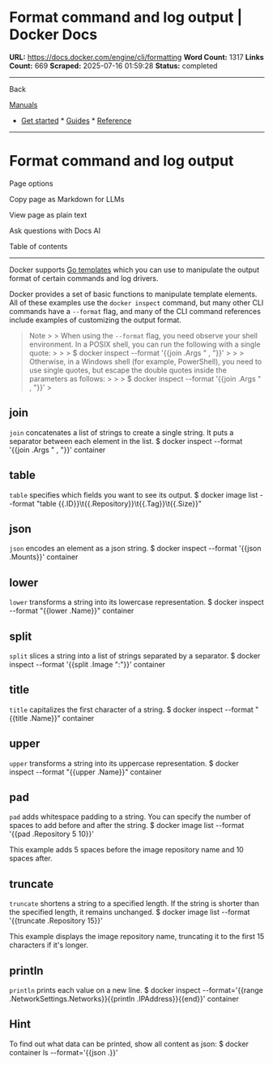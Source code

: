 # Format command and log output | Docker Docs

**URL:** https://docs.docker.com/engine/cli/formatting
**Word Count:** 1317
**Links Count:** 669
**Scraped:** 2025-07-16 01:59:28
**Status:** completed

---

Back

[Manuals](https://docs.docker.com/manuals/)

  * [Get started](https://docs.docker.com/get-started/)   * [Guides](https://docs.docker.com/guides/)   * [Reference](https://docs.docker.com/reference/)

* * *

# Format command and log output

Page options

Copy page as Markdown for LLMs

View page as plain text

Ask questions with Docs AI

Table of contents

* * *

Docker supports [Go templates](https://golang.org/pkg/text/template/) which you can use to manipulate the output format of certain commands and log drivers.

Docker provides a set of basic functions to manipulate template elements. All of these examples use the `docker inspect` command, but many other CLI commands have a `--format` flag, and many of the CLI command references include examples of customizing the output format.

> Note >  > When using the `--format` flag, you need observe your shell environment. In a POSIX shell, you can run the following with a single quote: >      >      >     $ docker inspect --format '{{join .Args " , "}}' >      >  > Otherwise, in a Windows shell \(for example, PowerShell\), you need to use single quotes, but escape the double quotes inside the parameters as follows: >      >      >     $ docker inspect --format '{{join .Args \" , \"}}' >     

## join

`join` concatenates a list of strings to create a single string. It puts a separator between each element in the list.               $ docker inspect --format '{{join .Args " , "}}' container     

## table

`table` specifies which fields you want to see its output.               $ docker image list --format "table {{.ID}}\t{{.Repository}}\t{{.Tag}}\t{{.Size}}"     

## json

`json` encodes an element as a json string.               $ docker inspect --format '{{json .Mounts}}' container     

## lower

`lower` transforms a string into its lowercase representation.               $ docker inspect --format "{{lower .Name}}" container     

## split

`split` slices a string into a list of strings separated by a separator.               $ docker inspect --format '{{split .Image ":"}}' container     

## title

`title` capitalizes the first character of a string.               $ docker inspect --format "{{title .Name}}" container     

## upper

`upper` transforms a string into its uppercase representation.               $ docker inspect --format "{{upper .Name}}" container     

## pad

`pad` adds whitespace padding to a string. You can specify the number of spaces to add before and after the string.               $ docker image list --format '{{pad .Repository 5 10}}'     

This example adds 5 spaces before the image repository name and 10 spaces after.

## truncate

`truncate` shortens a string to a specified length. If the string is shorter than the specified length, it remains unchanged.               $ docker image list --format '{{truncate .Repository 15}}'     

This example displays the image repository name, truncating it to the first 15 characters if it's longer.

## println

`println` prints each value on a new line.               $ docker inspect --format='{{range .NetworkSettings.Networks}}{{println .IPAddress}}{{end}}' container     

## Hint

To find out what data can be printed, show all content as json:               $ docker container ls --format='{{json .}}'